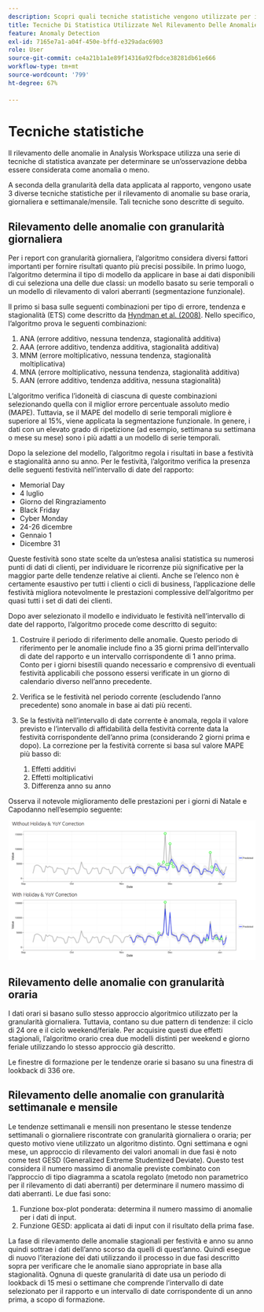 ```yaml
---
description: Scopri quali tecniche statistiche vengono utilizzate per identificare le anomalie.
title: Tecniche Di Statistica Utilizzate Nel Rilevamento Delle Anomalie
feature: Anomaly Detection
exl-id: 7165e7a1-a04f-450e-bffd-e329adac6903
role: User
source-git-commit: ce4a21b1a1e89f14316a92fbdce38281db61e666
workflow-type: tm+mt
source-wordcount: '799'
ht-degree: 67%

---
```


# Tecniche statistiche

Il rilevamento delle anomalie in Analysis Workspace utilizza una serie di tecniche di statistica avanzate per determinare se un’osservazione debba essere considerata come anomalia o meno.

A seconda della granularità della data applicata al rapporto, vengono usate 3 diverse tecniche statistiche per il rilevamento di anomalie su base oraria, giornaliera e settimanale/mensile. Tali tecniche sono descritte di seguito.

## Rilevamento delle anomalie con granularità giornaliera

Per i report con granularità giornaliera, l’algoritmo considera diversi fattori importanti per fornire risultati quanto più precisi possibile. In primo luogo, l’algoritmo determina il tipo di modello da applicare in base ai dati disponibili di cui seleziona una delle due classi: un modello basato su serie temporali o un modello di rilevamento di valori aberranti (segmentazione funzionale).

Il primo si basa sulle seguenti combinazioni per tipo di errore, tendenza e stagionalità (ETS) come descritto da [Hyndman et al. (2008)](https://idp.springer.com/authorize?response_type=cookie&client_id=springerlink&redirect_uri=https%3A%2F%2Flink.springer.com%2Fbook%2F10.1007%2F978-3-540-71918-2). Nello specifico, l’algoritmo prova le seguenti combinazioni:

1. ANA (errore additivo, nessuna tendenza, stagionalità additiva)
1. AAA (errore additivo, tendenza additiva, stagionalità additiva)
1. MNM (errore moltiplicativo, nessuna tendenza, stagionalità moltiplicativa)
1. MNA (errore moltiplicativo, nessuna tendenza, stagionalità additiva)
1. AAN (errore additivo, tendenza additiva, nessuna stagionalità)

L’algoritmo verifica l’idoneità di ciascuna di queste combinazioni selezionando quella con il miglior errore percentuale assoluto medio (MAPE). Tuttavia, se il MAPE del modello di serie temporali migliore è superiore al 15%, viene applicata la segmentazione funzionale. In genere, i dati con un elevato grado di ripetizione (ad esempio, settimana su settimana o mese su mese) sono i più adatti a un modello di serie temporali.

Dopo la selezione del modello, l’algoritmo regola i risultati in base a festività e stagionalità anno su anno. Per le festività, l’algoritmo verifica la presenza delle seguenti festività nell’intervallo di date del rapporto:

* Memorial Day
* 4 luglio
* Giorno del Ringraziamento
* Black Friday
* Cyber Monday
* 24-26 dicembre
* Gennaio 1
* Dicembre 31

Queste festività sono state scelte da un’estesa analisi statistica su numerosi punti di dati di clienti, per individuare le ricorrenze più significative per la maggior parte delle tendenze relative ai clienti. Anche se l’elenco non è certamente esaustivo per tutti i clienti o cicli di business, l’applicazione delle festività migliora notevolmente le prestazioni complessive dell’algoritmo per quasi tutti i set di dati dei clienti.

Dopo aver selezionato il modello e individuato le festività nell’intervallo di date del rapporto, l’algoritmo procede come descritto di seguito:

1. Costruire il periodo di riferimento delle anomalie. Questo periodo di riferimento per le anomalie include fino a 35 giorni prima dell’intervallo di date del rapporto e un intervallo corrispondente di 1 anno prima. Conto per i giorni bisestili quando necessario e comprensivo di eventuali festività applicabili che possono essersi verificate in un giorno di calendario diverso nell’anno precedente.
1. Verifica se le festività nel periodo corrente (escludendo l’anno precedente) sono anomale in base ai dati più recenti.
1. Se la festività nell’intervallo di date corrente è anomala, regola il valore previsto e l’intervallo di affidabilità della festività corrente data la festività corrispondente dell’anno prima (considerando 2 giorni prima e dopo). La correzione per la festività corrente si basa sul valore MAPE più basso di:

   1. Effetti additivi
   1. Effetti moltiplicativi
   1. Differenza anno su anno

Osserva il notevole miglioramento delle prestazioni per i giorni di Natale e Capodanno nell’esempio seguente:

![Grafici a due righe che mostrano le modifiche delle prestazioni con e senza le prestazioni delle festività.](assets/anomaly_statistics.png)

## Rilevamento delle anomalie con granularità oraria

I dati orari si basano sullo stesso approccio algoritmico utilizzato per la granularità giornaliera. Tuttavia, contano su due pattern di tendenze: il ciclo di 24 ore e il ciclo weekend/feriale. Per acquisire questi due effetti stagionali, l’algoritmo orario crea due modelli distinti per weekend e giorno feriale utilizzando lo stesso approccio già descritto.

Le finestre di formazione per le tendenze orarie si basano su una finestra di lookback di 336 ore.

## Rilevamento delle anomalie con granularità settimanale e mensile

Le tendenze settimanali e mensili non presentano le stesse tendenze settimanali o giornaliere riscontrate con granularità giornaliera o oraria; per questo motivo viene utilizzato un algoritmo distinto. Ogni settimana e ogni mese, un approccio di rilevamento dei valori anomali in due fasi è noto come test GESD (Generalized Extreme Studentized Deviate). Questo test considera il numero massimo di anomalie previste combinato con l’approccio di tipo diagramma a scatola regolato (metodo non parametrico per il rilevamento di dati aberranti) per determinare il numero massimo di dati aberranti. Le due fasi sono:

1. Funzione box-plot ponderata: determina il numero massimo di anomalie per i dati di input.
1. Funzione GESD: applicata ai dati di input con il risultato della prima fase.

La fase di rilevamento delle anomalie stagionali per festività e anno su anno quindi sottrae i dati dell’anno scorso da quelli di quest’anno. Quindi esegue di nuovo l’iterazione dei dati utilizzando il processo in due fasi descritto sopra per verificare che le anomalie siano appropriate in base alla stagionalità. Ognuna di queste granularità di date usa un periodo di lookback di 15 mesi o settimane che comprende l’intervallo di date selezionato per il rapporto e un intervallo di date corrispondente di un anno prima, a scopo di formazione.
